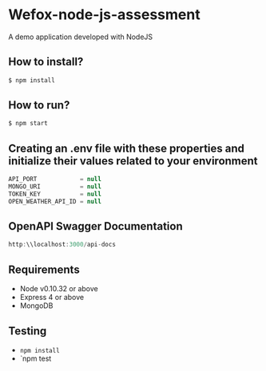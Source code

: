 # Wefox-node-js-assessment
A demo application developed with NodeJS

## How to install? 
```bash
$ npm install 
```
## How to run?
```bash
$ npm start 
```

## Creating an .env file with these properties and initialize their values related to your environment
```javascript
API_PORT            = null
MONGO_URI           = null
TOKEN_KEY           = null
OPEN_WEATHER_API_ID = null
```

## OpenAPI Swagger Documentation 
```javascript
http:\\localhost:3000/api-docs
```

## Requirements
* Node v0.10.32 or above
* Express 4 or above
* MongoDB

## Testing

* `npm install`
* `npm test







